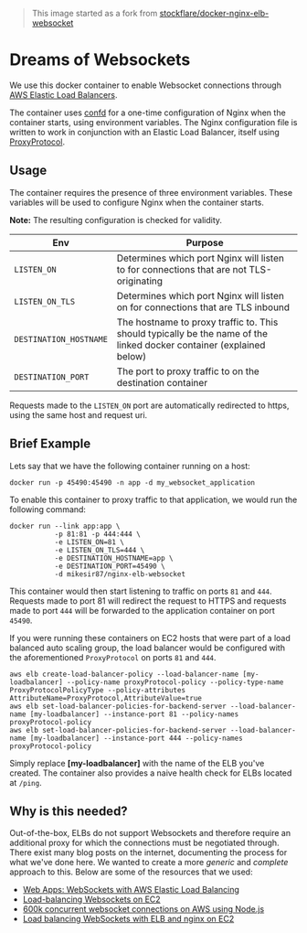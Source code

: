 > This image started as a fork from [stockflare/docker-nginx-elb-websocket](https://github.com/stockflare/docker-nginx-elb-websocket)


# Dreams of Websockets

We use this docker container to enable Websocket connections through [AWS Elastic Load Balancers](http://docs.aws.amazon.com/AWSCloudFormation/latest/UserGuide/aws-properties-ec2-elb.html).

The container uses [confd]() for a one-time configuration of Nginx when the container starts, using environment variables. The Nginx configuration file is written to work in conjunction with an Elastic Load Balancer, itself using [ProxyProtocol](http://docs.aws.amazon.com/ElasticLoadBalancing/latest/DeveloperGuide/enable-proxy-protocol.html).

## Usage

The container requires the presence of three environment variables. These variables will be used to configure Nginx when the container starts.

**Note:** The resulting configuration is checked for validity.

| Env | Purpose |
|---|---|
| `LISTEN_ON` | Determines which port Nginx will listen to for connections that are not TLS-originating |
| `LISTEN_ON_TLS` | Determines which port Nginx will listen on for connections that are TLS inbound |
| `DESTINATION_HOSTNAME` | The hostname to proxy traffic to. This should typically be the name of the linked docker container (explained below) |
| `DESTINATION_PORT` | The port to proxy traffic to on the destination container |

Requests made to the ```LISTEN_ON``` port are automatically redirected to https, using the same host and request uri.


## Brief Example

Lets say that we have the following container running on a host:

```
docker run -p 45490:45490 -n app -d my_websocket_application
```

To enable this container to proxy traffic to that application, we would run the following command:

```
docker run --link app:app \
           -p 81:81 -p 444:444 \
           -e LISTEN_ON=81 \
           -e LISTEN_ON_TLS=444 \
           -e DESTINATION_HOSTNAME=app \
           -e DESTINATION_PORT=45490 \
           -d mikesir87/nginx-elb-websocket
```

This container would then start listening to traffic on ports `81` and `444`.  Requests made to port 81 will redirect the request to HTTPS and requests made to port ```444``` will be forwarded to the application container on port `45490`.

If you were running these containers on EC2 hosts that were part of a load balanced auto scaling group, the load balancer would be configured with the aforementioned `ProxyProtocol` on ports `81` and ```444```.

```
aws elb create-load-balancer-policy --load-balancer-name [my-loadbalancer] --policy-name proxyProtocol-policy --policy-type-name ProxyProtocolPolicyType --policy-attributes AttributeName=ProxyProtocol,AttributeValue=true
aws elb set-load-balancer-policies-for-backend-server --load-balancer-name [my-loadbalancer] --instance-port 81 --policy-names proxyProtocol-policy 
aws elb set-load-balancer-policies-for-backend-server --load-balancer-name [my-loadbalancer] --instance-port 444 --policy-names proxyProtocol-policy
```

Simply replace **[my-loadbalancer]** with the name of the ELB you've created.  The container also provides a naive health check for ELBs located at `/ping`.

## Why is this needed?

Out-of-the-box, ELBs do not support Websockets and therefore require an additional proxy for which the connections must be negotiated through. There exist many blog posts on the internet, documenting the process for what we've done here. We wanted to create a more _generic_ and _complete_ approach to this. Below are some of the resources that we used:

* [Web Apps: WebSockets with AWS Elastic Load Balancing](http://blog.flux7.com/web-apps-websockets-with-aws-elastic-load-balancing)
* [Load-balancing Websockets on EC2](https://medium.com/@Philmod/load-balancing-websockets-on-ec2-1da94584a5e9)
* [600k concurrent websocket connections on AWS using Node.js](http://www.jayway.com/2015/04/13/600k-concurrent-websocket-connections-on-aws-using-node-js/)
* [Load balancing WebSockets with ELB and nginx on EC2](http://blog.seafuj.com/using-elb-with-websockets)
